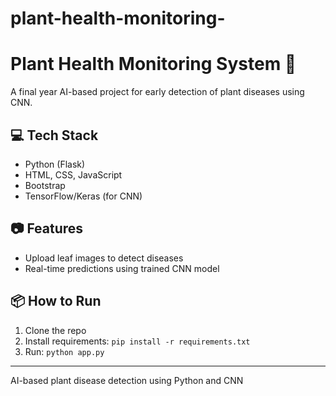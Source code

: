 # plant-health-monitoring-
# Plant Health Monitoring System 🌿

A final year AI-based project for early detection of plant diseases using CNN.

## 💻 Tech Stack
- Python (Flask)
- HTML, CSS, JavaScript
- Bootstrap
- TensorFlow/Keras (for CNN)

## 📷 Features
- Upload leaf images to detect diseases
- Real-time predictions using trained CNN model

## 📦 How to Run
1. Clone the repo
2. Install requirements: `pip install -r requirements.txt`
3. Run: `python app.py`



---

AI-based plant disease detection using Python and CNN

